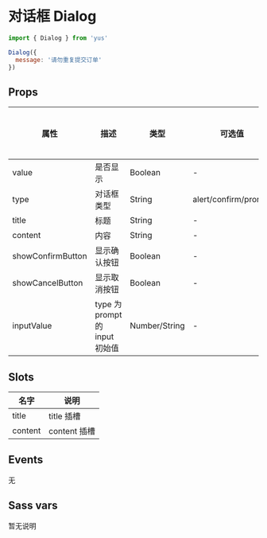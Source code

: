 # 对话框 Dialog

```js
import { Dialog } from 'yus'

Dialog({
  message: '请勿重复提交订单'
})
```

## Props

| 属性 | 描述 | 类型 | 可选值 | 默认值 | 版本说明 |
| - | - | - | - | - | - |
| value | 是否显示 | Boolean | - | - | - |
| type | 对话框类型 | String | alert/confirm/prompt | alert | - |
| title | 标题 | String | - | - | - |
| content | 内容 | String | - | - | - |
| showConfirmButton | 显示确认按钮 | Boolean | - | - |
| showCancelButton | 显示取消按钮 | Boolean | - | - |
| inputValue | type 为 prompt 的 input 初始值 | Number/String | - | - |

## Slots

| 名字 | 说明 |
| - | - |
| title | title 插槽 |
| content | content 插槽 |

## Events

无

## Sass vars

暂无说明